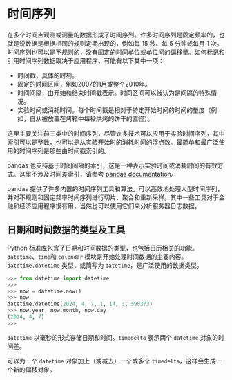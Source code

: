 # 时间序列

在多个时间点观测或测量的数据形成了时间序列。许多时间序列是固定频率的，也就是说数据是根据相同的规则定期出现的，例如每 15 秒、每 5 分钟或每月 1 次。时间序列也可以是不规则的，没有固定的时间单位或单位间的偏移量。如何标记和引用时间序列数据取决于应用程序，可能有以下其中一项：

- 时间戳，具体的时刻。
- 固定的时间区间，例如2007的1月或整个2010年。
- 时间间隔，由开始和结束时间戳表示。时间区间可以被认为是间隔的特殊情况。
- 实验时间或消耗时间。每个时间戳是相对于特定开始时间的时间的量度（例如，自从被放置在烤箱中每秒烘烤的饼干的直径）。

这里主要关注前三类中的时间序列，尽管许多技术可以应用于实验时间序列，其中索引可以是整数，也可以是从实验开始时的消耗时间的浮点数。最简单和最广泛使用的时间序列是那些由时间戳索引的。

pandas 也支持基于时间间隔的索引，这是一种表示实验时间或消耗时间的有效方式。这里不涉及时间差索引，请参考 [pandas documentation](https://pandas.pydata.org/)。

pandas 提供了许多内置的时间序列工具和算法。可以高效地处理大型时间序列，并对不规则和固定频率时间序列进行切片、聚合和重新采样。其中一些工具对于金融和经济应用程序很有用，当然也可以使用它们来分析服务器日志数据。

## 日期和时间数据的类型及工具

Python 标准库包含了日期和时间数据的类型，也包括日历相关的功能。`datetime`、`time`和 `calendar` 模块是开始处理时间数据的主要内容。`datetime.datetime` 类型，或简写为 `datetime`，是广泛使用的数据类型。

```python
>>> from datetime import datetime
>>> 
>>> now = datetime.now()
>>> now
datetime.datetime(2024, 4, 7, 1, 14, 3, 590373)
>>> now.year, now.month, now.day
(2024, 4, 7)
>>> 
```

`datetime` 以毫秒的形式存储日期和时间。`timedelta` 表示两个 `datetime` 对象的时间差。

可以为一个 `datetime` 对象加上（或减去）一个或多个 `timedelta`，这样会生成一个新的偏移对象。

